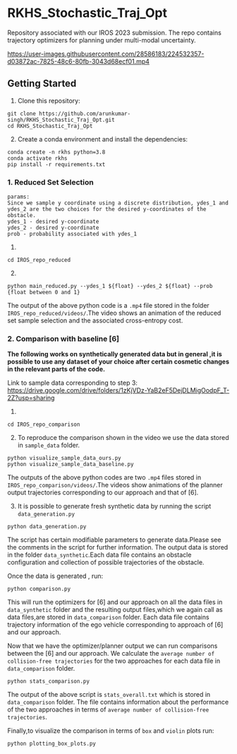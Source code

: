# RKHS_Stochastic_Traj_Opt
Repository associated with our IROS 2023 submission. The repo contains trajectory optimizers for planning under multi-modal uncertainty.

https://user-images.githubusercontent.com/28586183/224532357-d03872ac-7825-48c6-80fb-3043d68ecf01.mp4

## Getting Started

1. Clone this repository:
```
git clone https://github.com/arunkumar-singh/RKHS_Stochastic_Traj_Opt.git
cd RKHS_Stochastic_Traj_Opt
```
2. Create a conda environment and install the dependencies:

```
conda create -n rkhs python=3.8
conda activate rkhs
pip install -r requirements.txt
```
### 1. Reduced Set Selection
``` 
params: 
Since we sample y coordinate using a discrete distribution, ydes_1 and ydes_2 are the two choices for the desired y-coordinates of the obstacle. 
ydes_1 - desired y-coordinate
ydes_2 - desired y-coordinate
prob - probability associated with ydes_1
```

1. 
``` 
cd IROS_repo_reduced 
```

2. 
```
python main_reduced.py --ydes_1 ${float} --ydes_2 ${float} --prob {float between 0 and 1}

```

The output of the above python code is a ```.mp4``` file stored in the folder ```IROS_repo_reduced/videos/```.The video shows an animation of the reduced set sample selection and the associated cross-entropy cost.

### 2. Comparison with baseline [6]

**The following works on synthetically generated data but in general ,it is possible to use any dataset of your choice after certain cosmetic changes in the relevant parts of the code.**

Link to sample data corresponding to step 3: https://drive.google.com/drive/folders/1zKjVDz-YaB2eF5DejDLMigOodpF_T-2Z?usp=sharing

1. 
```
cd IROS_repo_comparison
```

2. To reproduce the comparison shown in the video we use the data stored in ```sample_data``` folder.
```
python visualize_sample_data_ours.py
python visualize_sample_data_baseline.py
```
The outputs of the above python codes are two ```.mp4``` files stored in ```IROS_repo_comparison/videos/```.The videos show animations of the planner output trajectories corresponding to our approach and that of [6].

3. It is possible to generate fresh synthetic data by running the script ```data_generation.py```
```
python data_generation.py
```

The script has certain modifiable parameters to generate data.Please see the comments in the script for further information. The output data is stored in the folder ```data_synthetic```.Each data file contains an obstacle configuration and collection of possible trajectories of the obstacle.

Once the data is generated , run:
```
python comparison.py
```
This will run the optimizers for [6] and our approach on all the data files in ```data_synthetic``` folder and the resulting output files,which we again call as data files,are stored in ```data_comparison``` folder. Each data file contains trajectory information of the ego vehicle corresponding to approach of [6] and our approach.

Now that we have the optimizer/planner output we can run comparisons between the [6] and our approach. We calculate the ```average number of collision-free trajectories``` for the two approaches for each data file in ```data_comparison``` folder. 
```
python stats_comparison.py
```
The output of the above script is ```stats_overall.txt``` which is stored in ```data_comparison``` folder. The file contains information about the performance of the two approaches in terms of ```average number of collision-free trajectories```.

Finally,to visualize the comparison in terms of ```box``` and ```violin``` plots run:
```
python plotting_box_plots.py
```



